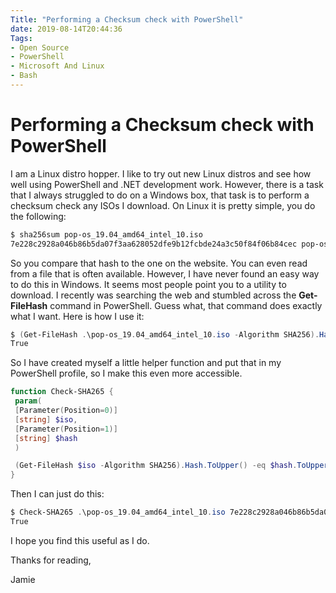 ```yaml
---
Title: "Performing a Checksum check with PowerShell"
date: 2019-08-14T20:44:36
Tags: 
- Open Source
- PowerShell
- Microsoft And Linux
- Bash 
---
```

# Performing a Checksum check with PowerShell

I am a Linux distro hopper. I like to try out new Linux distros and see how well using PowerShell and .NET development work. However, there is a task that I always struggled to do on a Windows box, that task is to perform a checksum check any ISOs I download. On Linux it is pretty simple, you do the following:

```bash
$ sha256sum pop-os_19.04_amd64_intel_10.iso
7e228c2928a046b86b5da07f3aa628052dfe9b12fcbde24a3c50f84f06b84cec pop-os_19.04_amd64_intel_10.iso.iso
```

So you compare that hash to the one on the website. You can even read from a file that is often available. However, I have never found an easy way to do this in Windows. It seems most people point you to a utility to download. I recently was searching the web and stumbled across the **Get-FileHash** command in PowerShell. Guess what, that command does exactly what I want. Here is how I use it:

```PowerShell
$ (Get-FileHash .\pop-os_19.04_amd64_intel_10.iso -Algorithm SHA256).Hash.ToUpper() -eq "7e228c2928a046b86b5da07f3aa628052dfe9b12fcbde24a3c50f84f06b84cec".ToUpper()
True
```

So I have created myself a little helper function and put that in my PowerShell profile, so I make this even more accessible.

```PowerShell
function Check-SHA265 {
 param(
 [Parameter(Position=0)]
 [string] $iso,
 [Parameter(Position=1)]
 [string] $hash
 )

 (Get-FileHash $iso -Algorithm SHA256).Hash.ToUpper() -eq $hash.ToUpper()
}
```

Then I can just do this:

```PowerShell
$ Check-SHA265 .\pop-os_19.04_amd64_intel_10.iso 7e228c2928a046b86b5da07f3aa628052dfe9b12fcbde24a3c50f84f06b84cec
True
```

I hope you find this useful as I do.

Thanks for reading,

Jamie
